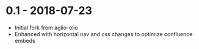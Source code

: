 # 0.1 - 2018-07-23

* Initial fork from aglio-olio
* Enhanced with horizontal nav and css changes to optimize confluence embeds